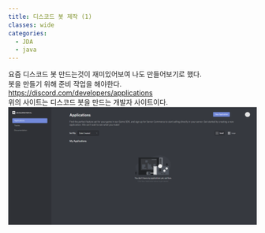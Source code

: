 ```yaml
---
title: 디스코드 봇 제작 (1)
classes: wide
categories:
  - JDA
  - java
---
```


요즘 디스코드 봇 만드는것이 재미있어보여 나도 만들어보기로 했다.<br/>
봇을 만들기 위해 준비 작업을 해야한다.<br/>
<https://discord.com/developers/applications><br/>
위의 사이트는 디스코드 봇을 만드는 개발자 사이트이다.<br/>
![디스코드 개발자 사이트](/image/discordbot01-01.PNG "디스코드 개발자 사이트")<br/>